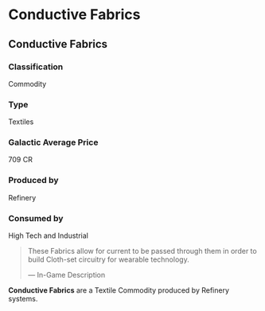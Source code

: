 # Conductive Fabrics
## Conductive Fabrics

		

### Classification

Commodity

### Type

Textiles

### Galactic Average Price

709 CR

### Produced by

Refinery

### Consumed by

High Tech and Industrial

> 
> 
> These Fabrics allow for current to be passed through them in order to build Cloth-set circuitry for wearable technology.
> 
> 
> — In-Game Description
> 

**Conductive Fabrics** are a Textile Commodity produced by Refinery systems.